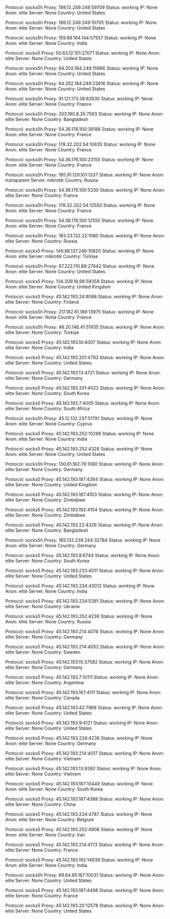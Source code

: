Protocol: socks5h
Proxy: 198.12.249.249:59709
Status: working
IP: None
Anon: elite
Server: None
Country: United States

Protocol: socks5h
Proxy: 198.12.249.249:10705
Status: working
IP: None
Anon: elite
Server: None
Country: United States

Protocol: socks5h
Proxy: 159.89.164.144:57557
Status: working
IP: None
Anon: elite
Server: None
Country: India

Protocol: socks5
Proxy: 50.63.12.101:27071
Status: working
IP: None
Anon: elite
Server: None
Country: United States

Protocol: socks5h
Proxy: 64.202.184.249:15986
Status: working
IP: None
Anon: elite
Server: None
Country: United States

Protocol: socks5h
Proxy: 64.202.184.249:23616
Status: working
IP: None
Anon: elite
Server: None
Country: United States

Protocol: socks5h
Proxy: 91.121.173.38:62630
Status: working
IP: None
Anon: elite
Server: None
Country: France

Protocol: socks5h
Proxy: 203.190.8.35:7593
Status: working
IP: None
Anon: elite
Server: None
Country: Bangladesh

Protocol: socks5h
Proxy: 54.36.176.100:39188
Status: working
IP: None
Anon: elite
Server: None
Country: France

Protocol: socks5h
Proxy: 178.32.202.54:10635
Status: working
IP: None
Anon: elite
Server: None
Country: France

Protocol: socks5h
Proxy: 54.36.176.100:23155
Status: working
IP: None
Anon: elite
Server: None
Country: France

Protocol: socks5h
Proxy: 195.91.129.101:1337
Status: working
IP: None
Anon: transparent
Server: mikrotik
Country: Russia

Protocol: socks5h
Proxy: 54.36.176.100:5330
Status: working
IP: None
Anon: elite
Server: None
Country: France

Protocol: socks5h
Proxy: 178.32.202.54:12550
Status: working
IP: None
Anon: elite
Server: None
Country: France

Protocol: socks5h
Proxy: 54.36.176.100:12550
Status: working
IP: None
Anon: elite
Server: None
Country: France

Protocol: socks5h
Proxy: 193.33.132.22:1080
Status: working
IP: None
Anon: elite
Server: None
Country: Russia

Protocol: socks5
Proxy: 149.86.137.246:10820
Status: working
IP: None
Anon: elite
Server: mikrotik
Country: Türkiye

Protocol: socks5h
Proxy: 67.222.110.88:27642
Status: working
IP: None
Anon: elite
Server: None
Country: United States

Protocol: socks5
Proxy: 134.209.18.96:59358
Status: working
IP: None
Anon: elite
Server: None
Country: United Kingdom

Protocol: socks5
Proxy: 45.142.193.24:8088
Status: working
IP: None
Anon: elite
Server: None
Country: Finland

Protocol: socks5h
Proxy: 217.182.61.189:13975
Status: working
IP: None
Anon: elite
Server: None
Country: France

Protocol: socks5h
Proxy: 46.20.146.41:51935
Status: working
IP: None
Anon: elite
Server: None
Country: Türkiye

Protocol: socks5
Proxy: 45.142.193.10:4007
Status: working
IP: None
Anon: elite
Server: None
Country: India

Protocol: socks5
Proxy: 45.142.193.201:4793
Status: working
IP: None
Anon: elite
Server: None
Country: United States

Protocol: socks5
Proxy: 45.142.193.13:4721
Status: working
IP: None
Anon: elite
Server: None
Country: Germany

Protocol: socks5
Proxy: 45.142.193.201:4022
Status: working
IP: None
Anon: elite
Server: None
Country: South Korea

Protocol: socks5
Proxy: 45.142.193.7:4005
Status: working
IP: None
Anon: elite
Server: None
Country: South Africa

Protocol: socks5h
Proxy: 45.12.132.237:51791
Status: working
IP: None
Anon: elite
Server: None
Country: Cyprus

Protocol: socks5
Proxy: 45.142.193.252:10286
Status: working
IP: None
Anon: elite
Server: None
Country: India

Protocol: socks5
Proxy: 45.142.193.252:4326
Status: working
IP: None
Anon: elite
Server: None
Country: United States

Protocol: socks5h
Proxy: 130.61.182.79:1080
Status: working
IP: None
Anon: elite
Server: None
Country: Germany

Protocol: socks5
Proxy: 45.142.193.187:4264
Status: working
IP: None
Anon: elite
Server: None
Country: United Kingdom

Protocol: socks5
Proxy: 45.142.193.187:4103
Status: working
IP: None
Anon: elite
Server: None
Country: Zimbabwe

Protocol: socks5
Proxy: 45.142.193.192:4104
Status: working
IP: None
Anon: elite
Server: None
Country: Zimbabwe

Protocol: socks5
Proxy: 45.142.193.22:4326
Status: working
IP: None
Anon: elite
Server: None
Country: Bangladesh

Protocol: socks5h
Proxy: 185.133.239.244:32784
Status: working
IP: None
Anon: elite
Server: None
Country: Germany

Protocol: socks5
Proxy: 45.142.193.8:6744
Status: working
IP: None
Anon: elite
Server: None
Country: South Korea

Protocol: socks5
Proxy: 45.142.193.233:4011
Status: working
IP: None
Anon: elite
Server: None
Country: United States

Protocol: socks5
Proxy: 45.142.193.234:43012
Status: working
IP: None
Anon: elite
Server: None
Country: India

Protocol: socks5
Proxy: 45.142.193.234:5381
Status: working
IP: None
Anon: elite
Server: None
Country: Ukraine

Protocol: socks5
Proxy: 45.142.193.252:4236
Status: working
IP: None
Anon: elite
Server: None
Country: Russia

Protocol: socks5
Proxy: 45.142.193.214:4074
Status: working
IP: None
Anon: elite
Server: None
Country: Germany

Protocol: socks5
Proxy: 45.142.193.214:4052
Status: working
IP: None
Anon: elite
Server: None
Country: Sweden

Protocol: socks5
Proxy: 45.142.193.15:37582
Status: working
IP: None
Anon: elite
Server: None
Country: Germany

Protocol: socks5
Proxy: 45.142.193.7:10111
Status: working
IP: None
Anon: elite
Server: None
Country: Argentina

Protocol: socks5
Proxy: 45.142.193.187:4111
Status: working
IP: None
Anon: elite
Server: None
Country: Canada

Protocol: socks5
Proxy: 45.142.193.42:7968
Status: working
IP: None
Anon: elite
Server: None
Country: United States

Protocol: socks5
Proxy: 45.142.193.9:4121
Status: working
IP: None
Anon: elite
Server: None
Country: United States

Protocol: socks5
Proxy: 45.142.193.224:4236
Status: working
IP: None
Anon: elite
Server: None
Country: Germany

Protocol: socks5
Proxy: 45.142.193.214:4017
Status: working
IP: None
Anon: elite
Server: None
Country: Vietnam

Protocol: socks5
Proxy: 45.142.193.13:9392
Status: working
IP: None
Anon: elite
Server: None
Country: Vietnam

Protocol: socks5
Proxy: 45.142.193.187:10449
Status: working
IP: None
Anon: elite
Server: None
Country: South Korea

Protocol: socks5
Proxy: 45.142.193.187:4388
Status: working
IP: None
Anon: elite
Server: None
Country: China

Protocol: socks5
Proxy: 45.142.193.234:4787
Status: working
IP: None
Anon: elite
Server: None
Country: Belgium

Protocol: socks5
Proxy: 45.142.193.252:4908
Status: working
IP: None
Anon: elite
Server: None
Country: Iran

Protocol: socks5
Proxy: 45.142.193.214:4173
Status: working
IP: None
Anon: elite
Server: None
Country: France

Protocol: socks5
Proxy: 45.142.193.192:14939
Status: working
IP: None
Anon: elite
Server: None
Country: India

Protocol: socks5h
Proxy: 69.64.85.167:10031
Status: working
IP: None
Anon: elite
Server: None
Country: United States

Protocol: socks5
Proxy: 45.142.193.187:4498
Status: working
IP: None
Anon: elite
Server: None
Country: France

Protocol: socks5
Proxy: 45.142.193.20:12578
Status: working
IP: None
Anon: elite
Server: None
Country: United States

